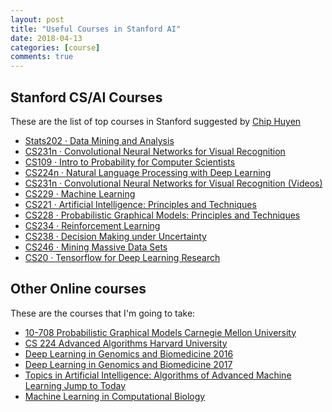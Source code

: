 ```yaml
---
layout: post
title: "Useful Courses in Stanford AI"
date: 2018-04-13
categories: [course]
comments: true
---
```


## Stanford CS/AI Courses

These are the list of top courses in Stanford suggested by [Chip Huyen](https://huyenchip.com/2018/03/30/guide-to-Artificial-Intelligence-Stanford.html)

- [Stats202 · Data Mining and Analysis](http://web.stanford.edu/class/stats202/)
- [CS231n · Convolutional Neural Networks for Visual Recognition](http://cs231n.stanford.edu/)
- [CS109 · Intro to Probability for Computer Scientists](http://web.stanford.edu/class/archive/cs/cs109/cs109.1166/)
- [CS224n · Natural Language Processing with Deep Learning](http://web.stanford.edu/class/cs224n)
- [CS231n · Convolutional Neural Networks for Visual Recognition (Videos)](https://www.youtube.com/playlist?list=PLzUTmXVwsnXod6WNdg57Yc3zFx_f-RYsq)
- [CS229 · Machine Learning](http://cs229.stanford.edu/)
- [CS221 · Artificial Intelligence: Principles and Techniques](https://web.stanford.edu/class/cs221/)
- [CS228 · Probabilistic Graphical Models: Principles and Techniques](https://ermongroup.github.io/cs228-notes/)
- [CS234 · Reinforcement Learning](http://web.stanford.edu/class/cs234/)
- [CS238 · Decision Making under Uncertainty](http://web.stanford.edu/class/aa228/)
- [CS246 · Mining Massive Data Sets](http://web.stanford.edu/class/cs246/)
- [CS20 · Tensorflow for Deep Learning Research](https://web.stanford.edu/class/cs20si/)


## Other Online courses

These are the courses that I'm going to take:

- [10-708 Probabilistic Graphical Models Carnegie Mellon University](http://www.cs.cmu.edu/%7Eepxing/Class/10708-14/lecture.html)
- [CS 224 Advanced Algorithms Harvard University](http://people.seas.harvard.edu/%7Eminilek/cs224/fall14/lec.html)
- [Deep Learning in Genomics and Biomedicine 2016](https://canvas.stanford.edu/courses/51037)
- [Deep Learning in Genomics and Biomedicine 2017](https://canvas.stanford.edu/courses/70852)
- [Topics in Artificial Intelligence: Algorithms of Advanced Machine Learning
Jump to Today](https://canvas.stanford.edu/courses/66218/)
- [Machine Learning in Computational Biology](http://www.cs.toronto.edu/~goldenberg/CSC2431/CSC_2431_Machine_Learning_in_Computational_Biology_2015/Syllabus.html)